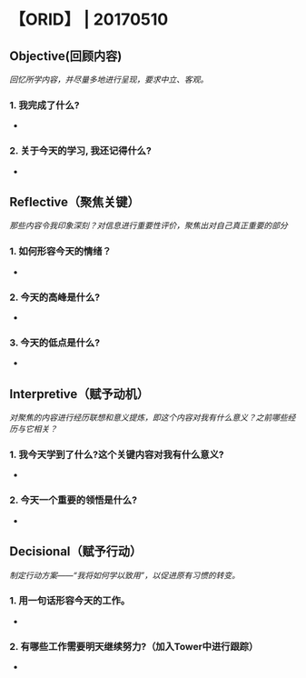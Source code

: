 # 【ORID】  | 20170510

## Objective(回顾内容)
*回忆所学内容，并尽量多地进行呈现，要求中立、客观。*
### 1. 我完成了什么?

*

### 2. 关于今天的学习, 我还记得什么?

*

## Reflective（聚焦关键）
*那些内容令我印象深刻？对信息进行重要性评价，聚焦出对自己真正重要的部分*
### 1. 如何形容今天的情绪？

*

### 2. 今天的高峰是什么?

*

### 3. 今天的低点是什么?

*

## Interpretive（赋予动机）
*对聚焦的内容进行经历联想和意义提炼，即这个内容对我有什么意义？之前哪些经历与它相关？*
### 1. 我今天学到了什么?这个关键内容对我有什么意义?

*

### 2. 今天一个重要的领悟是什么?

*

## Decisional（赋予行动）
*制定行动方案——“我将如何学以致用”，以促进原有习惯的转变。*
### 1. 用一句话形容今天的工作。

*

### 2. 有哪些工作需要明天继续努力?（加入Tower中进行跟踪）
*
